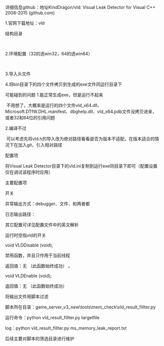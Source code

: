 详细信息github：地址KindDragon/vld: Visual Leak Detector for Visual C++ 2008-2015 (github.com)

1.官网下载地址：vld

结构目录

 



2.环境配置（32的选win32，64的选win64）

 







3.导入头文件





4.将bin目录下的四个文件拷贝到生成的exe文件同运行目录下



可能碰到的问题
1.能正常生成exe，但是运行不起来

 不用想了，大概率是运行的四个文件vld_x64.dll、Microsoft.DTfW.DHL.manifest、dbghelp.dll、vld_x64.pdb文件没拷贝进来，或者32和64位的引用问题

2.编译不过

 可以考虑先将vld.h的导入改为绝对路径看看是否为版本不适配，在版本适合的情况下在加入git，引入相对路径



配置项

将Visual Leak Detector目录下的vld.ini复制到运行exe同目录下即可（配置设置仅在调试该程序时应用）



主要配置项

开关





异常输出方式：debugger、文件、和两者都





日志输出路径：



其它配置可详见配置文件中的英文解析





运行时空指vld的开关

void VLDDisable (void);

禁用函数，并且只作用于当前线程

返回值：无 （此函数始终成功） 。



void VLDEnable (void);

返回值：无 （此函数始终成功） 





将输出文件用脚本过滤

脚本所在目录：game_server_v3_new\tools\mem_check\vld_result_fillter.py

运行命令：python vld_result_fillter.py targetfile

log：python vld_result_fillter.py ms_memory_leak_report.txt

后续主要对脚本的筛选目录进行维护





